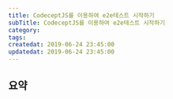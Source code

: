 ```yaml
---
title: CodeceptJS를 이용하여 e2e테스트 시작하기
subTitle: CodeceptJS를 이용하여 e2e테스트 시작하기
category: 
tags: 
createdat: 2019-06-24 23:45:00
updatedat: 2019-06-24 23:45:00
---
```


## 요약


